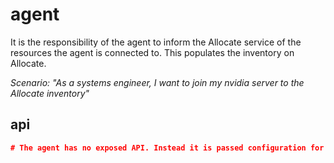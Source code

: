 # agent

It is the responsibility of the agent to inform the Allocate service of the resources the agent is connected to. This populates the inventory on Allocate.

*Scenario: "As a systems engineer, I want to join my nvidia server to the Allocate inventory"*

## api

```json
# The agent has no exposed API. Instead it is passed configuration for the resources it is connected to and sends this configuration to the Allocate service. It maintains a connection with the Allocate service which dictates wether the resource it is responsible for should appear "online" or not```
